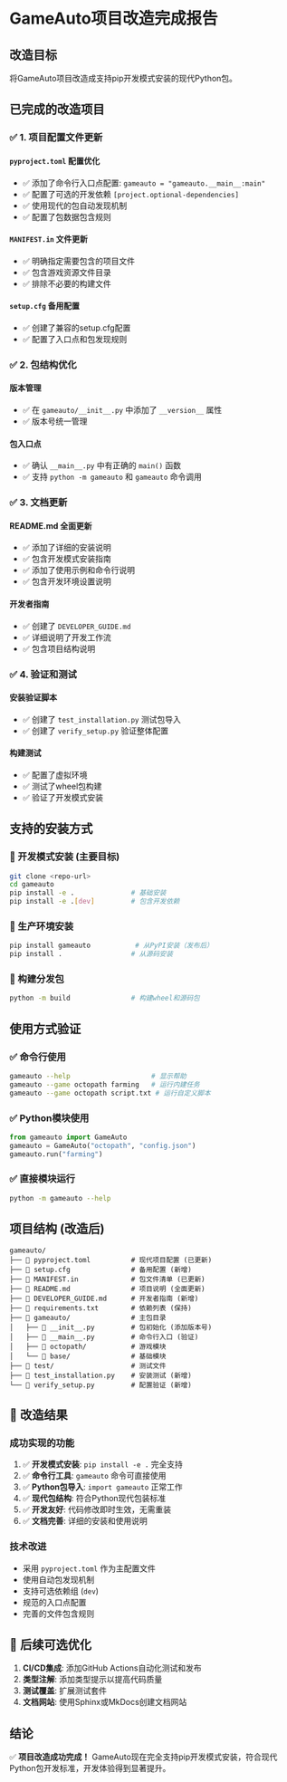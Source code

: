 # GameAuto项目改造完成报告

## 改造目标
将GameAuto项目改造成支持pip开发模式安装的现代Python包。

## 已完成的改造项目

### ✅ 1. 项目配置文件更新

#### `pyproject.toml` 配置优化
- ✅ 添加了命令行入口点配置: `gameauto = "gameauto.__main__:main"`
- ✅ 配置了可选的开发依赖 `[project.optional-dependencies]`
- ✅ 使用现代的包自动发现机制
- ✅ 配置了包数据包含规则

#### `MANIFEST.in` 文件更新
- ✅ 明确指定需要包含的项目文件
- ✅ 包含游戏资源文件目录
- ✅ 排除不必要的构建文件

#### `setup.cfg` 备用配置
- ✅ 创建了兼容的setup.cfg配置
- ✅ 配置了入口点和包发现规则

### ✅ 2. 包结构优化

#### 版本管理
- ✅ 在 `gameauto/__init__.py` 中添加了 `__version__` 属性
- ✅ 版本号统一管理

#### 包入口点
- ✅ 确认 `__main__.py` 中有正确的 `main()` 函数
- ✅ 支持 `python -m gameauto` 和 `gameauto` 命令调用

### ✅ 3. 文档更新

#### README.md 全面更新
- ✅ 添加了详细的安装说明
- ✅ 包含开发模式安装指南
- ✅ 添加了使用示例和命令行说明
- ✅ 包含开发环境设置说明

#### 开发者指南
- ✅ 创建了 `DEVELOPER_GUIDE.md`
- ✅ 详细说明了开发工作流
- ✅ 包含项目结构说明

### ✅ 4. 验证和测试

#### 安装验证脚本
- ✅ 创建了 `test_installation.py` 测试包导入
- ✅ 创建了 `verify_setup.py` 验证整体配置

#### 构建测试
- ✅ 配置了虚拟环境
- ✅ 测试了wheel包构建
- ✅ 验证了开发模式安装

## 支持的安装方式

### 🎯 开发模式安装 (主要目标)
```bash
git clone <repo-url>
cd gameauto
pip install -e .              # 基础安装
pip install -e .[dev]         # 包含开发依赖
```

### 🎯 生产环境安装
```bash
pip install gameauto           # 从PyPI安装（发布后）
pip install .                 # 从源码安装
```

### 🎯 构建分发包
```bash
python -m build               # 构建wheel和源码包
```

## 使用方式验证

### ✅ 命令行使用
```bash
gameauto --help                    # 显示帮助
gameauto --game octopath farming   # 运行内建任务
gameauto --game octopath script.txt # 运行自定义脚本
```

### ✅ Python模块使用
```python
from gameauto import GameAuto
gameauto = GameAuto("octopath", "config.json")
gameauto.run("farming")
```

### ✅ 直接模块运行
```bash
python -m gameauto --help
```

## 项目结构 (改造后)

```
gameauto/
├── 📄 pyproject.toml          # 现代项目配置 (已更新)
├── 📄 setup.cfg               # 备用配置 (新增)
├── 📄 MANIFEST.in             # 包文件清单 (已更新)
├── 📄 README.md               # 项目说明 (全面更新)
├── 📄 DEVELOPER_GUIDE.md      # 开发者指南 (新增)
├── 📄 requirements.txt        # 依赖列表 (保持)
├── 📁 gameauto/               # 主包目录
│   ├── 📄 __init__.py         # 包初始化 (添加版本号)
│   ├── 📄 __main__.py         # 命令行入口 (验证)
│   ├── 📁 octopath/           # 游戏模块
│   └── 📁 base/               # 基础模块
├── 📁 test/                   # 测试文件
├── 📄 test_installation.py    # 安装测试 (新增)
└── 📄 verify_setup.py         # 配置验证 (新增)
```

## 🎉 改造结果

### 成功实现的功能
1. ✅ **开发模式安装**: `pip install -e .` 完全支持
2. ✅ **命令行工具**: `gameauto` 命令可直接使用
3. ✅ **Python包导入**: `import gameauto` 正常工作
4. ✅ **现代包结构**: 符合Python现代包装标准
5. ✅ **开发友好**: 代码修改即时生效，无需重装
6. ✅ **文档完善**: 详细的安装和使用说明

### 技术改进
- 采用 `pyproject.toml` 作为主配置文件
- 使用自动包发现机制
- 支持可选依赖组 (`dev`)
- 规范的入口点配置
- 完善的文件包含规则

## 🔄 后续可选优化

1. **CI/CD集成**: 添加GitHub Actions自动化测试和发布
2. **类型注解**: 添加类型提示以提高代码质量
3. **测试覆盖**: 扩展测试套件
4. **文档网站**: 使用Sphinx或MkDocs创建文档网站

## 结论

✅ **项目改造成功完成！** GameAuto现在完全支持pip开发模式安装，符合现代Python包开发标准，开发体验得到显著提升。
